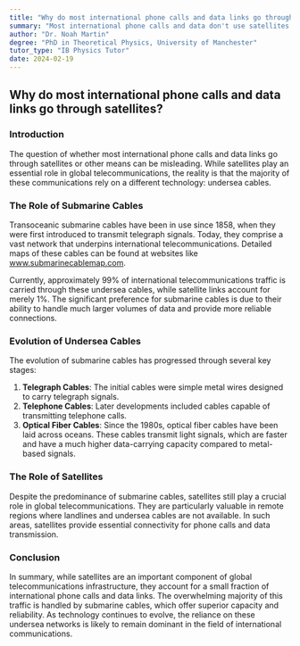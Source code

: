 ```yaml
---
title: "Why do most international phone calls and data links go through satellites?"
summary: "Most international phone calls and data don't use satellites. They travel through undersea cables, which offer higher speeds and reliability. Satellites are used mostly in remote areas without landlines."
author: "Dr. Noah Martin"
degree: "PhD in Theoretical Physics, University of Manchester"
tutor_type: "IB Physics Tutor"
date: 2024-02-19
---
```


## Why do most international phone calls and data links go through satellites?

### Introduction

The question of whether most international phone calls and data links go through satellites or other means can be misleading. While satellites play an essential role in global telecommunications, the reality is that the majority of these communications rely on a different technology: undersea cables.

### The Role of Submarine Cables

Transoceanic submarine cables have been in use since 1858, when they were first introduced to transmit telegraph signals. Today, they comprise a vast network that underpins international telecommunications. Detailed maps of these cables can be found at websites like www.submarinecablemap.com.

Currently, approximately $99\%$ of international telecommunications traffic is carried through these undersea cables, while satellite links account for merely $1\%$. The significant preference for submarine cables is due to their ability to handle much larger volumes of data and provide more reliable connections.

### Evolution of Undersea Cables

The evolution of submarine cables has progressed through several key stages:

1. **Telegraph Cables**: The initial cables were simple metal wires designed to carry telegraph signals.
2. **Telephone Cables**: Later developments included cables capable of transmitting telephone calls.
3. **Optical Fiber Cables**: Since the 1980s, optical fiber cables have been laid across oceans. These cables transmit light signals, which are faster and have a much higher data-carrying capacity compared to metal-based signals.

### The Role of Satellites

Despite the predominance of submarine cables, satellites still play a crucial role in global telecommunications. They are particularly valuable in remote regions where landlines and undersea cables are not available. In such areas, satellites provide essential connectivity for phone calls and data transmission.

### Conclusion

In summary, while satellites are an important component of global telecommunications infrastructure, they account for a small fraction of international phone calls and data links. The overwhelming majority of this traffic is handled by submarine cables, which offer superior capacity and reliability. As technology continues to evolve, the reliance on these undersea networks is likely to remain dominant in the field of international communications.
    